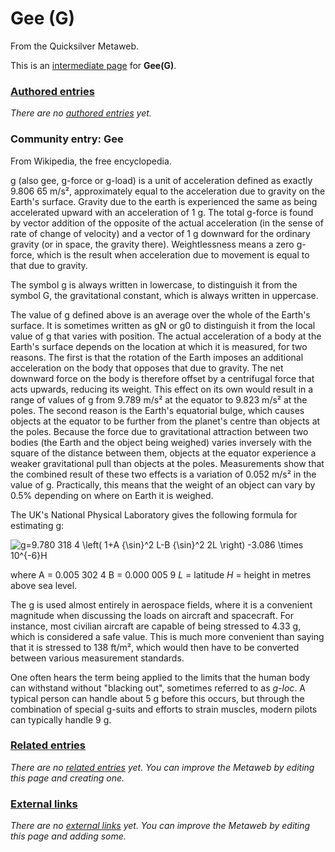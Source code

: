 
# Gee (G)

From the Quicksilver Metaweb.

This is an [intermediate page](/metaweb-intermediate-page) for 
**Gee(G)**.


### [Authored entries](/metaweb-authored-entry)


*There are no [authored entries](/metaweb-authored-entry) yet.*

### Community entry: Gee


From Wikipedia, the free encyclopedia. 

g (also gee, g-force or g-load) is a unit of acceleration defined as exactly 9.806 65 m/s², approximately equal to the acceleration due to gravity on the Earth's surface. Gravity due to the earth is experienced the same as being accelerated upward with an acceleration of 1 g. The total g-force is found by vector addition of the opposite of the actual acceleration (in the sense of rate of change of velocity) and a vector of 1 g downward for the ordinary gravity (or in space, the gravity there). Weightlessness means a zero g-force, which is the result when acceleration due to movement is equal to that due to gravity. 

The symbol g is always written in lowercase, to distinguish it from the symbol G, the gravitational constant, which is always written in uppercase. 

The value of g defined above is an average over the whole of the Earth's surface. It is sometimes written as gN or g0 to distinguish it from the local value of g that varies with position. The actual acceleration of a body at the Earth's surface depends on the location at which it is measured, for two reasons. The first is that the rotation of the Earth imposes an additional acceleration on the body that opposes that due to gravity. The net downward force on the body is therefore offset by a centrifugal force that acts upwards, reducing its weight. This effect on its own would result in a range of values of g from 9.789 m/s² at the equator to 9.823 m/s² at the poles. The second reason is the Earth's equatorial bulge, which causes objects at the equator to be further from the planet's centre than objects at the poles. Because the force due to gravitational attraction between two bodies (the Earth and the object being weighed) varies inversely with the square of the distance between them, objects at the equator experience a weaker gravitational pull than objects at the poles. Measurements show that the combined result of these two effects is a variation of 0.052 m/s² in the value of g. Practically, this means that the weight of an object can vary by 0.5% depending on where on Earth it is weighed. 

The UK's National Physical Laboratory gives the following formula for estimating g: 

![g=9.780 318 4 \left( 1+A {\sin}^2 L-B {\sin}^2 2L \right) -3.086 \times 10^{-6}H](/web/20060725171606im_/http://www.metaweb.com/wiki/upload/math/d1f83fbe373d1b6faab7dd82b3087f57.png)

where 
A = 0.005 302 4
B = 0.000 005 9
*L* = latitude
*H* = height in metres above sea level.

The g is used almost entirely in aerospace fields, where it is a convenient magnitude when discussing the loads on aircraft and spacecraft. For instance, most civilian aircraft are capable of being stressed to 4.33 g, which is considered a safe value. This is much more convenient than saying that it is stressed to 138 ft/m², which would then have to be converted between various measurement standards.

One often hears the term being applied to the limits that the human body can withstand without "blacking out", sometimes referred to as *g-loc*. A typical person can handle about 5 g before this occurs, but through the combination of special g-suits and efforts to strain muscles, modern pilots can typically handle 9 g.

### [Related entries](/metaweb-related-entry)


*There are no [related entries](/metaweb-related-entry) yet. You can improve the Metaweb by editing this page and creating one.*

### [External links](/metaweb-external-links)


*There are no [external links](/metaweb-external-links) yet. You can improve the Metaweb by editing this page and adding some.*
